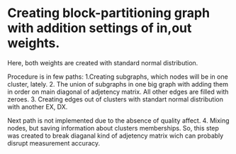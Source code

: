 # Creating block-partitioning graph with addition settings of in,out weights.
Here, both weights are created with standard normal distribution.

Procedure is in few paths: 
1.Creating subgraphs, which nodes will be in one cluster, lately.
2. The union of subgraphs in one big graph with adding them in order on main diagonal of adjetency matrix. All other edges are filled with zeroes.
3. Creating edges out of clusters with standart normal distribution with another EX, DX.

Next path is not implemented due to the absence of quality affect.
4. Mixing nodes, but saving information about clusters memberships. So, this step was created to break diaganal kind of adjetency matrix wich can probably disrupt measurement accuracy.
